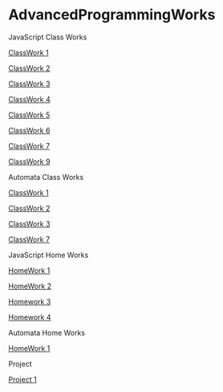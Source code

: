 # AdvancedProgrammingWorks
   
 JavaScript Class Works
 
 [ClassWork 1](https://enestrz.github.io/AdvancedProgrammingWorks/CW1/charcount.html)
 
 [ClassWork 2](https://enestrz.github.io/AdvancedProgrammingWorks/CW2/ArrayDemo.html)
 
 [ClassWork 3](https://enestrz.github.io/AdvancedProgrammingWorks/CW3/inspector.html)
 
 [ClassWork 4](https://enestrz.github.io/AdvancedProgrammingWorks/CW4/index1.html)
 
 [ClassWork 5](https://enestrz.github.io/AdvancedProgrammingWorks/CW5/cw5.html) 
 
 [ClassWork 6](https://enestrz.github.io/AdvancedProgrammingWorks/CW6/classwork6.html)
 
 [ClassWork 7](https://enestrz.github.io/AdvancedProgrammingWorks/CW7/cw7.html)
 
 [ClassWork 9](https://enestrz.github.io/AdvancedProgrammingWorks/CW9/cw9.html)
 
 Automata Class Works
 
 [ClassWork 1](https://enestrz.github.io/AdvancedProgrammingWorks/AutomataCW/ClassWork1/DFA.html)
 
 [ClassWork 2](https://enestrz.github.io/AdvancedProgrammingWorks/AutomataCW/ClassWork2/classwork2.html)
 
 [ClassWork 3](https://enestrz.github.io/AdvancedProgrammingWorks/AutomataCW/ClassWork3/cw3.html)
 
 [ClassWork 7](https://enestrz.github.io/AdvancedProgrammingWorks/AutomataCW/ClassWork7/microJ3.html)
 
 JavaScript Home Works
 
 [HomeWork 1](https://enestrz.github.io/AdvancedProgrammingWorks/HW1/AddCourse.html)
 
 [HomeWork 2](https://enestrz.github.io/AdvancedProgrammingWorks/HW2/Database.html)
 
 [Homework 3](https://enestrz.github.io/AdvancedProgrammingWorks/HW3/homework3.html)
 
 [Homework 4](https://enestrz.github.io/AdvancedProgrammingWorks/index.html)
 
 Automata Home Works
 
 [HomeWork 1](https://enestrz.github.io/AdvancedProgrammingWorks/AutomataCW/HomeWork1/autohw1.html)
 
 Project
 
 [Project 1](https://enestrz.github.io/AdvancedProgrammingWorks/Project/prototype.html)
 
 

